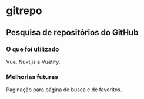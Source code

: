 # gitrepo

## Pesquisa de repositórios do GitHub

### O que foi utilizado 

Vue, Nuxt.js e Vuetify.

### Melhorias futuras

Paginação para página de busca e de favoritos.

